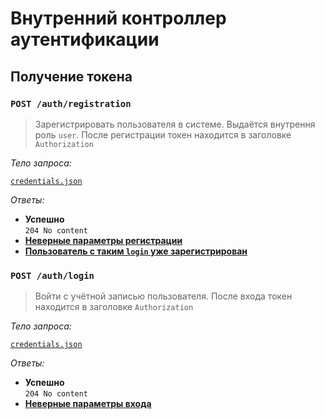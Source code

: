 # Внутренний контроллер аутентификации

## Получение токена

### `POST /auth/registration`

> Зарегистрировать пользователя в системе. Выдаётся внутрення роль `user`. После регистрации токен находится в заголовке `Authorization`

_Тело запроса:_

[`credentials.json`](../requests/credentials.md)

_Ответы:_

- **Успешно**\
  `204 No content`
- [**Неверные параметры регистрации**](../policies/user_errors.md/#неверные-параметры)
- [**Пользователь с таким `login` уже зарегистрирован**](../policies/user_errors.md/#ресурс-уже-существует)

### `POST /auth/login`

> Войти с учётной записью пользователя. После входа токен находится в заголовке `Authorization`

_Тело запроса:_

[`credentials.json`](../requests/credentials.md)

_Ответы:_

- **Успешно**\
  `204 No content`
- [**Неверные параметры входа**](../policies/user_errors.md/#неверные-параметры)

